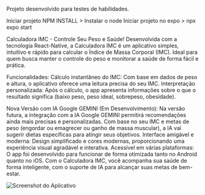 Projeto desenvolvido para testes de habilidades.


Iniciar projeto NPM INSTALL > Instalar o node
Iniciar projeto no expo     > npx expo start


Calculadora IMC - Controle Seu Peso e Saúde!
Desenvolvida com a tecnologia React-Native, a Calculadora IMC é um aplicativo simples, intuitivo e rápido para calcular o Índice de Massa Corporal (IMC). Ideal para quem busca manter o controle do peso e monitorar a saúde de forma fácil e prática.

Funcionalidades:
Cálculo instantâneo do IMC: Com base em dados de peso e altura, o aplicativo oferece uma leitura precisa do seu IMC.
Interpretação personalizada: Após o cálculo, o app apresenta informações sobre o que o resultado significa (baixo peso, peso ideal, sobrepeso, obesidade).


Nova Versão com IA Google GEMINI (Em Desenvolvimento): Na versão futura, a integração com a IA Google GEMINI permitirá recomendações ainda mais precisas e personalizadas. 
Com base no seu IMC e metas de peso (engordar ou emagrecer ou ganho de massa muscular), a IA vai sugerir dietas específicas para atingir seus objetivos.
Interface amigável e moderna: Design simplificado e cores modernas, proporcionando uma experiência visual agradável e interativa.
Acessível em várias plataformas: O app foi desenvolvido para funcionar de forma otimizada tanto no Android quanto no iOS.
Com o Calculadora IMC, você acompanha sua saúde de forma inteligente, com o suporte de IA para alcançar suas metas de bem-estar.


![Screenshot do Aplicativo](assets/image)

